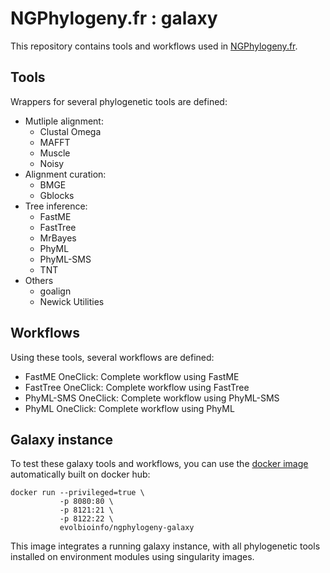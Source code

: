 # NGPhylogeny.fr : galaxy

This repository contains tools and workflows used in [NGPhylogeny.fr](https://github.com/C3BI-pasteur-fr/NGPhylogeny_fr_django/).


## Tools
Wrappers for several phylogenetic tools are defined:

* Mutliple alignment:
  * Clustal Omega
  * MAFFT
  * Muscle
  * Noisy
* Alignment curation:
  * BMGE
  * Gblocks
* Tree inference:
  * FastME
  * FastTree
  * MrBayes
  * PhyML
  * PhyML-SMS
  * TNT
* Others
  * goalign
  * Newick Utilities

## Workflows

Using these tools, several workflows are defined:

* FastME OneClick: Complete workflow using FastME
* FastTree OneClick: Complete workflow using FastTree
* PhyML-SMS OneClick: Complete workflow using PhyML-SMS
* PhyML OneClick: Complete workflow using PhyML

## Galaxy instance
To test these galaxy tools and workflows, you can use the [docker image](https://hub.docker.com/r/evolbioinfo/ngphylogeny-galaxy/) automatically built on docker hub:

```
docker run --privileged=true \
           -p 8080:80 \
		   -p 8121:21 \
		   -p 8122:22 \
		   evolbioinfo/ngphylogeny-galaxy
```

This image integrates a running galaxy instance, with all phylogenetic tools installed on environment modules using singularity images.
